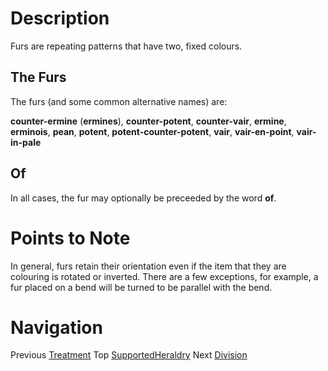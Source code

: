 # Description #

Furs are repeating patterns that have two, fixed colours.

## The Furs ##

The furs (and some common alternative names) are:

**counter-ermine** (**ermines**), **counter-potent**, **counter-vair**, **ermine**, **erminois**, **pean**, **potent**,
**potent-counter-potent**, **vair**, **vair-en-point**, **vair-in-pale**

## Of ##

In all cases, the fur may optionally be preceeded by the word **of**.

# Points to Note #

In general, furs retain their orientation even if the item that they are colouring is rotated or
inverted. There are a few exceptions, for example, a fur placed on a bend will be turned to be parallel
with the bend.

# Navigation #

Previous [Treatment](Treatment.md) Top [SupportedHeraldry](SupportedHeraldry.md) Next [Division](Division.md)


